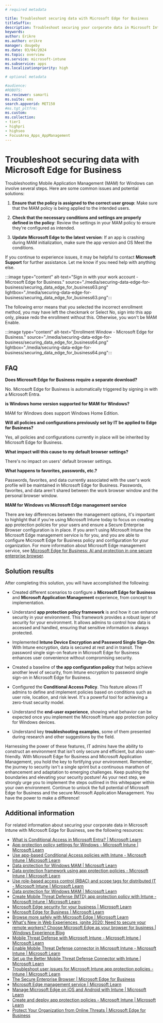 ```yaml
---
# required metadata

title: Troubleshoot securing data with Microsoft Edge for Business
titleSuffix:
description: Troubleshoot securing your corporate data in Microsoft Intune with Microsoft Edge for Business.
keywords:
author: Erikre
ms.author: erikre
manager: dougeby
ms.date: 03/04/2024
ms.topic: overview
ms.service: microsoft-intune
ms.subservice: apps
ms.localizationpriority: high

# optional metadata

#audience:
#ROBOTS: 
ms.reviewer: samarti
ms.suite: ems
search.appverid: MET150
#ms.tgt_pltfrm:
ms.custom: 
ms.collection:
- tier1
- highpri
- highseo
- FocusArea_Apps_AppManagement
---
```


# Troubleshoot securing data with Microsoft Edge for Business

Troubleshooting Mobile Application Management (MAM) for Windows can involve several steps. Here are some common issues and potential solutions:

1. **Ensure that the policy is assigned to the correct user group**: Make sure that the MAM policy is being applied to the intended users.

2. **Check that the necessary conditions and settings are properly defined in the policy**: Review the settings in your MAM policy to ensure they're configured as intended.

3. **Update Microsoft Edge to the latest version**: If an app is crashing during MAM initialization, make sure the app version and OS Meet the conditions.

If you continue to experience issues, it may be helpful to contact **Microsoft Support** for further assistance. Let me know if you need help with anything else.

:::image type="content" alt-text="Sign in with your work account - Microsoft Edge for Business." source="./media/securing-data-edge-for-business/securing_data_edge_for_business63.png" lightbox="./media/securing-data-edge-for-business/securing_data_edge_for_business63.png":::

The following error means that you selected the incorrect enrollment method, you may have left the checkmark or Select No, sign into this app only, please redo the enrollment without this. Otherwise, you won't be MAM Enable.

:::image type="content" alt-text="Enrollment Window - Microsoft Edge for Business." source="./media/securing-data-edge-for-business/securing_data_edge_for_business64.png" lightbox="./media/securing-data-edge-for-business/securing_data_edge_for_business64.png":::

## FAQ

**Does Microsoft Edge for Business require a separate download?**  

No. Microsoft Edge for Business is automatically triggered by signing in with a Microsoft Entra.

**is Windows home version supported for MAM for Windows?**

MAM for Windows does support Windows Home Edition.

**Will all policies and configurations previously set by IT be applied to Edge for Business?** 

Yes, all policies and configurations currently in place will be inherited by Microsoft Edge for Business.

**What impact will this cause to my default browser settings?** 

There's no impact on users\' default browser settings. 

**What happens to favorites, passwords, etc.?**  

Passwords, favorites, and data currently associated with the user's work profile will be maintained in Microsoft Edge for Business. Passwords, favorites, and data aren't shared between the work browser window and the personal browser window. 

**MAM for Windows vs Microsoft Edge management service**

There are key differences between the management options, it's important to highlight that if you're using Microsoft Intune today to focus on creating app protection policies for your users and ensure a Secure Enterprise Browser configuration is in place. If you aren't using Microsoft Intune the Microsoft Edge management service is for you, and you are able to configure Microsoft Edge for Business policy and configuration for your organization. For more information about Microsoft Edge management service, see [Microsoft Edge for Business: AI and protection in one secure enterprise browser](https://aka.ms/EdgeSecurityWhitepaper).

## Solution results

After completing this solution, you will have accomplished the following:

- Created different scenarios to configure a **Microsoft Edge for Business** and **Microsoft Application Management** experience, from concept to implementation.

- Understand **app protection policy framework** is and how it can enhance security in your environment. This framework provides a robust layer of security for your environment. It allows admins to control how data is accessed and handled, ensuring that sensitive information is always protected.

- Implemented **Intune Device Encryption and Password Single Sign-On**: With Intune encryption, data is secured at rest and in transit. The password single sign-on feature in Microsoft Edge for Business enhances user convenience without compromising security.

- Created a baseline of **the app configuration policy** that helps achieve another level of security, from Intune encryption to password single sign-on in Microsoft Edge for Business.

- Configured the **Conditional Access Policy**. This feature allows IT admins to define and implement policies based on conditions such as user role, location, and risk level. It's a powerful tool for achieving a zero-trust security model.

- Understand the **end-user experience**, showing what behavior can be expected once you implement the Microsoft Intune app protection policy for Windows devices.

- Understand key **troubleshooting examples**, some of them presented during research and other suggestions by the field.

Harnessing the power of these features, IT admins have the ability to construct an environment that isn't only secure and efficient, but also user-friendly. With Microsoft Edge for Business and Microsoft Application Management, you hold the key to fortifying your environment. Remember, the journey to security isn\'t a single sprint but a continuous marathon of enhancement and adaptation to emerging challenges. Keep pushing the boundaries and elevating your security posture! As your next step, we strongly urge you to implement the steps outlined in this whitepaper within your own environment. Continue to unlock the full potential of Microsoft Edge for Business and the secure Microsoft Application Management. You have the power to make a difference!

## Additional information

For related information about securing your corporate data in Microsoft Intune with Microsoft Edge for Business, see the following resources:
- [What is Conditional Access in Microsoft Entra? \| Microsoft Learn](/entra/identity/conditional-access/overview)
- [App protection policy settings for Windows - Microsoft Intune \| Microsoft Learn](/mem/intune/apps/app-protection-policy-settings-windows)
- [Use app-based Conditional Access policies with Intune - Microsoft Intune \| Microsoft Learn](/MEM/intune/protect/app-based-conditional-access-intune)
- [Data protection for Windows MAM \| Microsoft Learn](/mem/intune/apps/protect-mam-windows)
- [Data protection framework using app protection policies - Microsoft Intune \| Microsoft Learn](/mem/intune/apps/app-protection-framework)
- [Use role-based access control (RBAC) and scope tags for distributed IT - Microsoft Intune \| Microsoft Learn](/mem/intune/fundamentals/scope-tags)
- [Data protection for Windows MAM \| Microsoft Learn](/mem/intune/apps/protect-mam-windows)
- [Create Mobile Threat Defense (MTD) app protection policy with Intune - Microsoft Intune \| Microsoft Learn](/mem/intune/protect/mtd-app-protection-policy#to-create-an-mtd-app-protection-policy-for-windows)
- [Microsoft Edge security for your business \| Microsoft Learn](/deployedge/ms-edge-security-for-business)
- [Microsoft Edge for Business \| Microsoft Learn](/deployedge/microsoft-edge-for-business)
- [Browse more safely with Microsoft Edge \| Microsoft Learn](/deployedge/microsoft-edge-security-browse-safer)
- [What's New in Web Experiences, ignite 2020: Need to secure your remote workers? Choose Microsoft Edge as your browser for business \| Windows Experience Blog](https://blogs.windows.com/windowsexperience/2020/09/22/whats-new-in-web-experiences-ignite-2020-need-to-secure-your-remote-workers-choose-microsoft-edge-as-your-browser-for-business/)
- [Mobile Threat Defense with Microsoft Intune - Microsoft Intune \| Microsoft Learn](/mem/intune/protect/mobile-threat-defense)
- [Enable Mobile Threat Defense connector in Microsoft Intune - Microsoft Intune \| Microsoft Learn](/mem/intune/protect/mtd-connector-enable)
- [Set up the Better Mobile Threat Defense Connector with Intune \| Microsoft Learn](/mem/intune/protect/better-mobile-threat-defense-connector)
- [Troubleshoot user issues for Microsoft Intune app protection policies - Intune \| Microsoft Learn](/troubleshoot/mem/intune/app-protection-policies/troubleshoot-mam)
- [The Secure Enterprise Browser \| Microsoft Edge for Business](https://www.microsoft.com/en-us/edge/business?form=MA13FJ)
- [Microsoft Edge management service \| Microsoft Learn](/deployedge/microsoft-edge-management-service?form=MT00IS)
- [Manage Microsoft Edge on iOS and Android with Intune \| Microsoft Learn](/mem/intune/apps/manage-microsoft-edge)
- [Create and deploy app protection policies - Microsoft Intune \| Microsoft Learn](/mem/intune/apps/app-protection-policies)
- [Protect Your Organization from Online Threats \| Microsoft Edge for Business](https://www.microsoft.com/en-in/edge/business/security?form=MA13I2)
